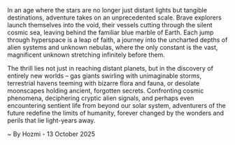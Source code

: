 
In an age where the stars are no longer just distant lights but tangible destinations, adventure takes on an unprecedented scale. Brave explorers launch themselves into the void, their vessels cutting through the silent cosmic sea, leaving behind the familiar blue marble of Earth. Each jump through hyperspace is a leap of faith, a journey into the uncharted depths of alien systems and unknown nebulas, where the only constant is the vast, magnificent unknown stretching infinitely before them.

The thrill lies not just in reaching distant planets, but in the discovery of entirely new worlds – gas giants swirling with unimaginable storms, terrestrial havens teeming with bizarre flora and fauna, or desolate moonscapes holding ancient, forgotten secrets. Confronting cosmic phenomena, deciphering cryptic alien signals, and perhaps even encountering sentient life from beyond our solar system, adventurers of the future redefine the limits of humanity, forever changed by the wonders and perils that lie light-years away.

~ By Hozmi - 13 October 2025
